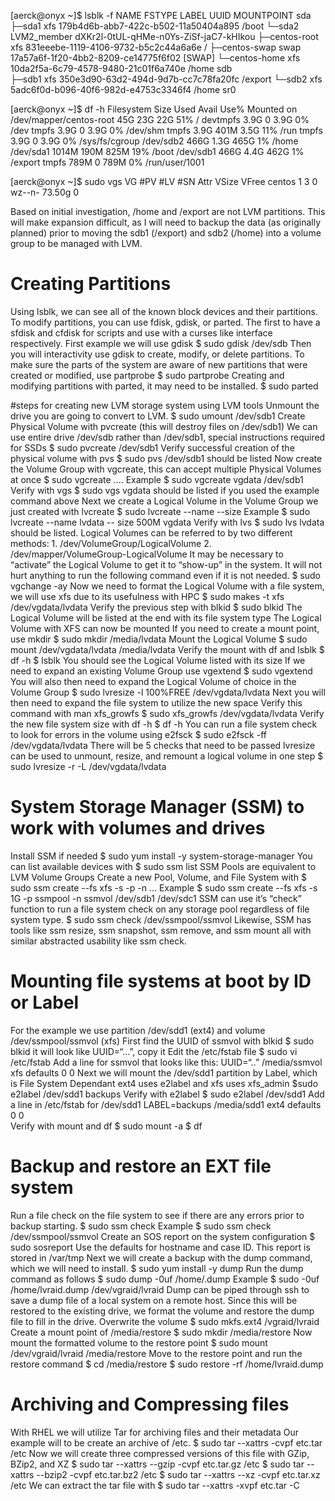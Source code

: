 [aerck@onyx ~]$ lsblk -f
NAME            FSTYPE      LABEL UUID                                   MOUNTPOINT
sda                                                                      
├─sda1          xfs               179b4d6b-abb7-422c-b502-11a50404a895   /boot
└─sda2          LVM2_member       dXKr2l-0tUL-qHMe-n0Ys-ZiSf-jaC7-kHIkou 
  ├─centos-root xfs               831eeebe-1119-4106-9732-b5c2c44a6a6e   /
  ├─centos-swap swap              17a57a6f-1f20-4bb2-8209-ce14775f6f02   [SWAP]
  └─centos-home xfs               10da2f5a-6c79-4578-9480-21c01f6a740e   /home
sdb                                                                      
├─sdb1          xfs               350e3d90-63d2-494d-9d7b-cc7c78fa20fc   /export
└─sdb2          xfs               5adc6f0d-b096-40f6-982d-e4753c3346f4   /home
sr0 


[aerck@onyx ~]$ df -h
Filesystem               Size  Used Avail Use% Mounted on
/dev/mapper/centos-root   45G   23G   22G  51% /
devtmpfs                 3.9G     0  3.9G   0% /dev
tmpfs                    3.9G     0  3.9G   0% /dev/shm
tmpfs                    3.9G  401M  3.5G  11% /run
tmpfs                    3.9G     0  3.9G   0% /sys/fs/cgroup
/dev/sdb2                466G  1.3G  465G   1% /home
/dev/sda1               1014M  190M  825M  19% /boot
/dev/sdb1                466G  4.4G  462G   1% /export
tmpfs                    789M     0  789M   0% /run/user/1001


[aerck@onyx ~]$ sudo vgs
  VG     #PV #LV #SN Attr   VSize  VFree
  centos   1   3   0 wz--n- 73.50g    0 

Based on initial investigation, /home and /export are not LVM partitions. This will make expansion difficult, as I will need to backup the data (as originally planned) prior to moving the sdb1 (/export) and sdb2 (/home) into a volume group to be managed with LVM.
# Creating Partitions
Using lsblk, we can see all of the known block devices and their partitions.
To modify partitions, you can use fdisk, gdisk, or parted. The first to have a sfdisk and cfdisk for scripts and use with a curses like interface respectively.
First example we will use gdisk
	$ sudo gdisk /dev/sdb
Then you will interactivity use gdisk to create, modify, or delete partitions.
To make sure the parts of the system are aware of new partitions that were created or modified, use partprobe
	$ sudo partprobe
Creating and modifying partitions with parted, it may need to be installed.
	$ sudo parted

#steps for creating new LVM storage system using LVM tools
Unmount the drive you are going to convert to LVM. 
	$ sudo umount /dev/sdb1
Create Physical Volume with pvcreate (this will destroy files on /dev/sdb1) 
We can use entire drive /dev/sdb rather than /dev/sdb1, special instructions required for SSDs
	$ sudo pvcreate /dev/sdb1
Verify successful creation of the physical volume with pvs 
	$ sudo pvs
	/dev/sdb1 should be listed
Now create the Volume Group with vgcreate, this can accept multiple Physical Volumes at once
	$ sudo vgcreate <vg-name> <pv-1> <pv-2> ....
	Example $ sudo vgcreate vgdata /dev/sdb1
Verify with vgs 
	$ sudo vgs
	vgdata should be listed if you used the example command above
Next we create a Logical Volume in the Volume Group we just created with lvcreate 
	$ sudo lvcreate --name <lv-name> --size <lv-size> <volume-group-name>
	Example $ sudo lvcreate --name lvdata -- size 500M vgdata
Verify with lvs
	$ sudo lvs
	lvdata should be listed.
Logical Volumes can be referred to by two different methods:
	1. /dev/VolumeGroup/LogicalVolume
	2. /dev/mapper/VolumeGroup-LogicalVolume
It may be necessary	to “activate” the Logical Volume to get it to “show-up” in the system. It will not hurt anything to run the following command even if it is not needed.
	$ sudo vgchange -ay
Now we need to format the Logical Volume with a file system, we will use xfs due to its usefulness with HPC
	$ sudo makes -t xfs /dev/vgdata/lvdata
Verify the previous step with blkid
	$ sudo blkid
	The Logical Volume will be listed at the end with its file system type
The Logical Volume with XFS can now be mounted
If you need to create a mount point, use mkdir 
	$ sudo mkdir /media/lvdata
Mount the Logical Volume 
	$ sudo mount /dev/vgdata/lvdata /media/lvdata
Verify the mount with df and lsblk 
	$ df -h
	$ lsblk
	You should see the Logical Volume listed with its size
If we need to expand an existing Volume Group use vgextend 
	$ sudo vgextend <VolumeGroup> <PhysicalVolume>
You will also then need to expand the Logical Volume of choice in the Volume Group
	$ sudo lvresize -l 100%FREE /dev/vgdata/lvdata
Next you will then need to expand the file system to utilize the new space
	Verify this command with man xfs_growfs
	$ sudo xfs_growfs /dev/vgdata/lvdata
Verify the new file system size with df -h
	$ df -h
You can run a file system check to look for errors in the volume using e2fsck
	$ sudo e2fsck -ff /dev/vgdata/lvdata
	There will be 5 checks that need to be passed
lvresize can be used to unmount, resize, and remount a logical volume in one step
	$ sudo lvresize -r -L <new-volume-size> /dev/vgdata/lvdata

# System Storage Manager (SSM) to work with volumes and drives
Install SSM if needed
	$ sudo yum install -y system-storage-manager
You can list available devices with $ sudo ssm list
SSM Pools are equivalent to LVM Volume Groups
Create a new Pool, Volume, and File System with
	$ sudo ssm create --fs xfs -s <pool-size> -p <pool-name> -n <volume-name> <partition-1> <partition-2> ...
Example $ sudo ssm create --fs xfs -s 1G -p ssmpool -n ssmvol /dev/sdb1 /dev/sdc1
SSM can use it’s “check” function to run a file system check on any storage pool regardless of file system type.
	$ sudo ssm check /dev/ssmpool/ssmvol
Likewise, SSM has tools like ssm resize, ssm snapshot, ssm remove, and ssm mount all with similar abstracted usability like ssm check.

# Mounting file systems at boot by ID or Label
For the example we use partition /dev/sdd1 (ext4) and volume /dev/ssmpool/ssmvol (xfs)
First find the UUID of ssmvol with blkid
	$ sudo blkid
	it will look like UUID=“...”, copy it
Edit the /etc/fstab file
	$ sudo vi /etc/fstab
	Add a line for ssmvol that looks like this:
	UUID=“..”	/media/ssmvol	xfs		defaults				0 0
Next we will mount the /dev/sdd1 partition by Label, which is File System Dependant 
	ext4 uses e2label and xfs uses xfs_admin
	$sudo e2label /dev/sdd1 backups
Verify with e2label
	$ sudo e2label /dev/sdd1
Add a line in /etc/fstab for /dev/sdd1
	LABEL=backups	 /media/sdd1	 ext4	 defaults	 0 0	
Verify with mount and df
	$ sudo mount -a
	$ df
# Backup and restore an EXT file system
Run a file check on the file system to see if there are any errors prior to backup starting.
	$ sudo ssm check <file-system-path>
	Example $ sudo ssm check /dev/ssmpool/ssmvol
Create an SOS report on the system configuration
	$ sudo sosreport
	Use the defaults for hostname and case ID.
	This report is stored in /var/tmp 
Next we will create a backup with the dump command, which we will need to install.
	$ sudo yum install -y dump
Run the dump command as follows
	$ sudo dump -0uf /home/<volume-dumped>.dump <path-of-volume-to-dump>
	Example $ sudo -0uf /home/lvraid.dump /dev/vgraid/lvraid 
Dump can be piped through ssh to save a dump file of a local system on a remote host.
Since this will be restored to the existing drive, we format the volume and restore the dump file to fill in the drive.
	Overwrite the volume
	$ sudo mkfs.ext4 /vgraid/lvraid
	Create a mount point of /media/restore
	$ sudo mkdir /media/restore
	Now mount the formatted volume to the restore point
	$ sudo mount /dev/vgraid/lvraid /media/restore
	Move to the restore point and run the restore command
	$ cd /media/restore
	$ sudo restore -rf /home/lvraid.dump

# Archiving and Compressing files
With RHEL we will utilize Tar for archiving files and their metadata 
Our example will to be create an archive of /etc.
	$ sudo tar --xattrs -cvpf etc.tar /etc
Now we will create three compressed versions of this file with GZip, BZip2, and XZ
	$ sudo tar --xattrs --gzip -cvpf etc.tar.gz /etc
	$ sudo tar --xattrs --bzip2 -cvpf etc.tar.bz2 /etc
	$ sudo tar --xattrs --xz -cvpf etc.tar.xz /etc
We can extract the tar file with
	$ sudo tar --xattrs -xvpf etc.tar -C <directory-to-extract-into>

